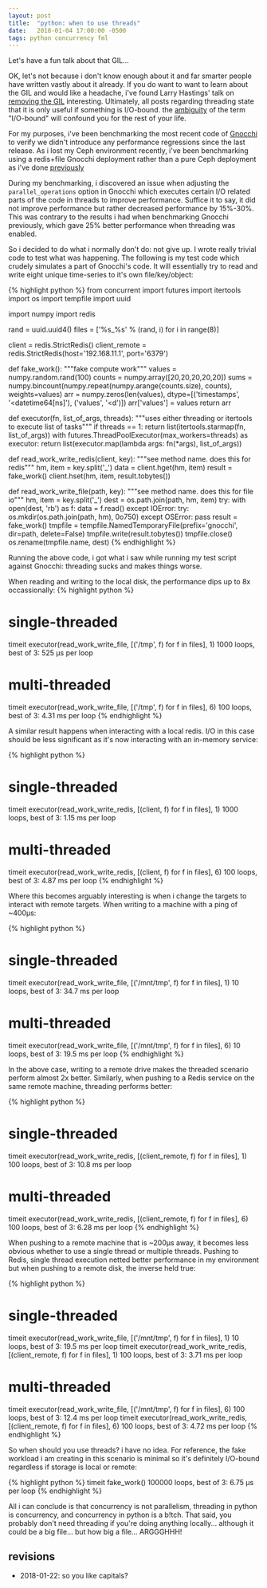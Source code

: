 ```yaml
---
layout: post
title:  "python: when to use threads"
date:   2018-01-04 17:00:00 -0500
tags: python concurrency fml
---
```

Let's have a fun talk about that GIL...

OK, let's not because i don't know enough about it and far smarter people have
written vastly about it already. If you do want to want to learn about the GIL
and would like a headache, i've found Larry Hastings' talk on
[removing the GIL](https://www.youtube.com/embed/P3AyI_u66Bw) interesting.
Ultimately, all posts regarding threading state that it is only useful if
something is I/O-bound. the [ambiguity](https://www.youtube.com/watch?v=kTHNpusq654)
of the term "I/O-bound" will confound you for the rest of your life.

For my purposes, i've been benchmarking the most recent code of
[Gnocchi](http://gnocchi.xyz) to verify we didn't introduce any performance
regressions since the last release. As i lost my Ceph environment recently,
i've been benchmarking using a redis+file Gnocchi deployment rather than a pure
Ceph deployment as i've done [previously](https://www.slideshare.net/GordonChung/gnocchi-v4-preview)

During my benchmarking, i discovered an issue when adjusting the
`parallel_operations` option in Gnocchi which executes certain I/O related
parts of the code in threads to improve performance. Suffice it to say, it did
not improve performance but rather decreased performance by 15%-30%. This was
contrary to the results i had when benchmarking Gnocchi previously, which
gave 25% better performance when threading was enabled.

So i decided to do what i normally don't do: not give up. I wrote really
trivial code to test what was happening. The following is my test code
which crudely simulates a part of Gnocchi's code. It will essentially try
to read and write eight unique time-series to it's own file/key/object:

{% highlight python %}
from concurrent import futures
import itertools
import os
import tempfile
import uuid

import numpy
import redis

rand = uuid.uuid4()
files = ['%s_%s' % (rand, i) for i in range(8)]

client = redis.StrictRedis()
client_remote = redis.StrictRedis(host='192.168.11.1', port='6379')

def fake_work():
    """fake compute work"""
    values = numpy.random.rand(100)
    counts = numpy.array([20,20,20,20,20])
    sums = numpy.bincount(numpy.repeat(numpy.arange(counts.size), counts),
                          weights=values)
    arr = numpy.zeros(len(values), dtype=[('timestamps', '<datetime64[ns]'),
                                          ('values', '<d')])
    arr['values'] = values
    return arr

def executor(fn, list_of_args, threads):
    """uses either threading or itertools to execute list of tasks"""
    if threads == 1:
        return list(itertools.starmap(fn, list_of_args))
    with futures.ThreadPoolExecutor(max_workers=threads) as executor:
        return list(executor.map(lambda args: fn(*args), list_of_args))

def read_work_write_redis(client, key):
    """see method name. does this for redis"""
    hm, item = key.split('_')
    data = client.hget(hm, item)
    result = fake_work()
    client.hset(hm, item, result.tobytes())

def read_work_write_file(path, key):
    """see method name. does this for file io"""
    hm, item = key.split('_')
    dest = os.path.join(path, hm, item)
    try:
        with open(dest, 'rb') as f:
            data = f.read()
    except IOError:
        try:
            os.mkdir(os.path.join(path, hm), 0o750)
        except OSError:
            pass
    result = fake_work()
    tmpfile = tempfile.NamedTemporaryFile(prefix='gnocchi', dir=path,
                                          delete=False)
    tmpfile.write(result.tobytes())
    tmpfile.close()
    os.rename(tmpfile.name, dest)
{% endhighlight %}

Running the above code, i got what i saw while running my test script against
Gnocchi: threading sucks and makes things worse.

When reading and writing to the local disk, the performance dips up to 8x
occassionally:
{% highlight python %}
# single-threaded
timeit executor(read_work_write_file, [('/tmp', f) for f in files], 1)
1000 loops, best of 3: 525 µs per loop

# multi-threaded
timeit executor(read_work_write_file, [('/tmp', f) for f in files], 6)
100 loops, best of 3: 4.31 ms per loop
{% endhighlight %}

A similar result happens when interacting with a local redis. I/O in this case
should be less significant as it's now interacting with an in-memory service:

{% highlight python %}
# single-threaded
timeit executor(read_work_write_redis, [(client, f) for f in files], 1)
1000 loops, best of 3: 1.15 ms per loop

# multi-threaded
timeit executor(read_work_write_redis, [(client, f) for f in files], 6)
100 loops, best of 3: 4.87 ms per loop
{% endhighlight %}

Where this becomes arguably interesting is when i change the targets to
interact with remote targets. When writing to a machine with a ping of ~400µs:

{% highlight python %}
# single-threaded
timeit executor(read_work_write_file, [('/mnt/tmp', f) for f in files], 1)
10 loops, best of 3: 34.7 ms per loop

# multi-threaded
timeit executor(read_work_write_file, [('/mnt/tmp', f) for f in files], 6)
10 loops, best of 3: 19.5 ms per loop
{% endhighlight %}

In the above case, writing to a remote drive makes the threaded scenario perform
almost 2x better. Similarly, when pushing to a Redis service on the same remote
machine, threading performs better:

{% highlight python %}
# single-threaded
timeit executor(read_work_write_redis, [(client_remote, f) for f in files], 1)
100 loops, best of 3: 10.8 ms per loop

# multi-threaded
timeit executor(read_work_write_redis, [(client_remote, f) for f in files], 6)
100 loops, best of 3: 6.28 ms per loop
{% endhighlight %}

When pushing to a remote machine that is ~200µs away, it becomes less obvious
whether to use a single thread or multiple threads. Pushing to Redis,
single thread execution netted better performance in my environment but when
pushing to a remote disk, the inverse held true:

{% highlight python %}
# single-threaded
timeit executor(read_work_write_file, [('/mnt/tmp', f) for f in files], 1)
10 loops, best of 3: 19.5 ms per loop
timeit executor(read_work_write_redis, [(client_remote, f) for f in files], 1)
100 loops, best of 3: 3.71 ms per loop

# multi-threaded
timeit executor(read_work_write_file, [('/mnt/tmp', f) for f in files], 6)
100 loops, best of 3: 12.4 ms per loop
timeit executor(read_work_write_redis, [(client_remote, f) for f in files], 6)
100 loops, best of 3: 4.72 ms per loop
{% endhighlight %}

So when should you use threads? i have no idea. For reference, the fake
workload i am creating in this scenario is minimal so it's definitely
I/O-bound regardless if storage is local or remote:

{% highlight python %}
timeit fake_work()
100000 loops, best of 3: 6.75 µs per loop
{% endhighlight %}

All i can conclude is that concurrency is not parallelism, threading in python
is concurrency, and concurrency in python is a b!tch. That said, you probably
don't need threading if you're doing anything locally... although it could be a
big file... but how big a file... ARGGGHHH! 

## revisions
- 2018-01-22: so you like capitals?


